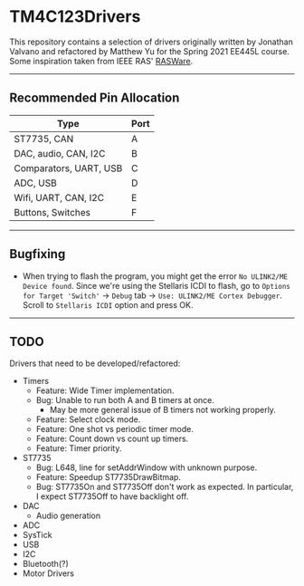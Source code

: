 # TM4C123Drivers

This repository contains a selection of drivers originally written by Jonathan Valvano and refactored by Matthew Yu for the Spring 2021 EE445L course. Some inspiration taken from IEEE RAS' [RASWare](https://github.com/ut-ras/Rasware).

---

## Recommended Pin Allocation

| Type                         | Port |
|------------------------------|------|
| ST7735, CAN                  | A    |
| DAC, audio, CAN, I2C         | B    |
| Comparators, UART, USB       | C    |
| ADC, USB                     | D    |
| Wifi, UART, CAN, I2C         | E    |
| Buttons, Switches            | F    |

---

## Bugfixing

- When trying to flash the program, you might get the error `No ULINK2/ME Device found`. Since we're using the Stellaris ICDI to flash, go to `Options for Target 'Switch'` -> `Debug` tab -> `Use: ULINK2/ME Cortex Debugger`. Scroll to `Stellaris ICDI` option and press OK.

---

## TODO

Drivers that need to be developed/refactored:
- Timers
    - Feature: Wide Timer implementation.
    - Bug: Unable to run both A and B timers at once.
        - May be more general issue of B timers not working properly.
    - Feature: Select clock mode.
    - Feature: One shot vs periodic timer mode.
    - Feature: Count down vs count up timers.
    - Feature: Timer priority.
- ST7735
    - Bug: L648, line for setAddrWindow with unknown purpose.
    - Feature: Speedup ST7735DrawBitmap.
    - Bug: ST7735On and ST7735Off don't work as expected. In particular, I expect ST7735Off to have backlight off.
- DAC
  - Audio generation
- ADC
- SysTick
- USB
- I2C
- Bluetooth(?)
- Motor Drivers